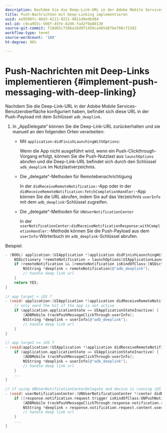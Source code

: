 ```yaml
---
description: Nachdem Sie die Deep-Link-URL in der Adobe Mobile Services-Benutzeroberfläche konfiguriert haben, befindet sich diese URL in der Push-Payload mit dem Schlüssel „adb_deeplink“.
title: Push-Nachrichten mit Deep-Linking implementieren
uuid: ee9590fc-8bd3-4111-9221-9011d9edbd84
exl-id: c9ca955c-506f-45fe-82d6-fad2f9a80130
source-git-commit: f18d65c738ba16d9f1459ca485d87be708cf23d2
workflow-type: tm+mt
source-wordcount: '160'
ht-degree: 96%

---
```


# Push-Nachrichten mit Deep-Links implementieren {#implement-push-messaging-with-deep-linking}

Nachdem Sie die Deep-Link-URL in der Adobe Mobile Services-Benutzeroberfläche konfiguriert haben, befindet sich diese URL in der Push-Payload mit dem Schlüssel `adb_deeplink`.

1. In „AppDelegate“ können Sie die Deep-Link-URL zurückerhalten und sie manuell an den folgenden Orten verarbeiten:

   * Mit `application:didFinishLaunchingWithOptions`:

      Wenn die App nicht ausgeführt wird, wenn ein Push-Clickthrough-Vorgang erfolgt, können Sie die Push-Nutzlast aus `launchOptions` abrufen und die Deep-Link-URL befindet sich durch den Schlüssel `adb_deeplink` im Nutzlastverzeichnis.

   * Die „delegate“-Methoden für Remotebenachrichtigung

      In der `didReceiveRemoteNotification:`-App oder in der `didReceiveRemoteNotification:fetchCompletionHandler:`-App können Sie die URL abrufen, indem Sie auf das Verzeichnis `userInfo` mit dem `adb_deeplink`-Schlüssel zugreifen.

   * Die „delegate“-Methoden für `UNUserNotificationCenter`

      In der `userNotificationCenter:didReceiveNotificationResponse:withCompletionHandler:`-Methode können Sie die Push-Payload aus dem `userInfo`-Wörterbuch im `adb_deeplink`-Schlüssel abrufen.

Beispiel:

```objective-c
- (BOOL) application:(UIApplication *)application didFinishLaunchingWithOptions:(NSDictionary *)launchOptions {
    NSDictionary *remoteNotification = launchOptions[UIApplicationLaunchOptionsRemoteNotificationKey]; 
    if (remoteNotification && [remoteNotification isKindOfClass:[NSDictionary class]]) { 
        NSString *deeplink = remoteNotification[@"adb_deeplink"]; 
        // handle deep link url 
    }
    return YES; 
} 
  
// app target < iOS 7 
- (void) application:(UIApplication *)application didReceiveRemoteNotification:(NSDictionary *)userInfo { 
    // only send the hit if the app is not active 
    if (application.applicationState == UIApplicationStateInactive) { 
        [ADBMobile trackPushMessageClickThrough:userInfo]; 
        NSString *deeplink = userInfo[@"adb_deeplink"]; 
        // handle deep link url 
    } 
} 
  
// app target >= iOS 7 
- (void)application:(UIApplication *)application didReceiveRemoteNotification:(NSDictionary *)userInfo fetchCompletionHandler:(void (^)(UIBackgroundFetchResult))completionHandler { 
    if (application.applicationState == UIApplicationStateInactive) { 
        [ADBMobile trackPushMessageClickThrough:userInfo]; 
        NSString *deeplink = userInfo[@"adb_deeplink"]; 
        // handle deep link url 
    } 
    ... 
} 
 
// if using UNUserNotificationCenterDelegate and device is running iOS 10 or newer 
- (void) userNotificationCenter:(UNUserNotificationCenter *)center didReceiveNotificationResponse:(UNNotificationResponse *)response withCompletionHandler:(void (^)(void))completionHandler { 
    if ([response.notification.request.trigger isKindOfClass:UNPushNotificationTrigger.class]) { 
        [ADBMobile trackPushMessageClickThrough:response.notification.request.content.userInfo]; 
        NSString *deeplink = response.notification.request.content.userInfo[@"adb_deeplink"]; 
        // handle deep link url  
    } 
    ... 
}
```
